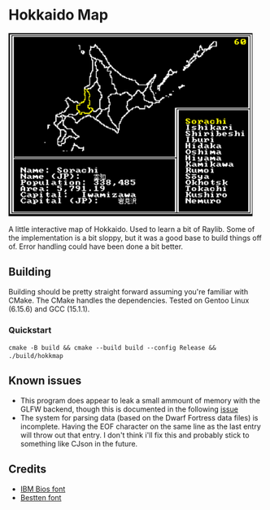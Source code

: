 # Hokkaido Map
<img src="doc/screenshot.png" alt="screenshot of the map" width="auto" height="360">

A little interactive map of Hokkaido. Used to learn a bit of Raylib. Some of the implementation is a bit sloppy, but it was a good base to build things off of. Error handling could have been done a bit better.

## Building
Building should be pretty straight forward assuming you're familiar with CMake. The CMake handles the dependencies. Tested on Gentoo Linux (6.15.6) and GCC (15.1.1).

### Quickstart
```
cmake -B build && cmake --build build --config Release && ./build/hokkmap
```

## Known issues
- This program does appear to leak a small ammount of memory with the GLFW backend, though this is documented in the following [issue](https://github.com/raysan5/raylib/issues/3570)
- The system for parsing data (based on the Dwarf Fortress data files) is incomplete. Having the EOF character on the same line as the last entry will throw out that entry. I don't think i'll fix this and probably stick to something like CJson in the future.

## Credits
- [IBM Bios font](https://int10h.org/oldschool-pc-fonts/fontlist/?1#ibm-bios) 
- [Bestten font](http://mplus-fonts.sourceforge.jp/mplus-outline-fonts/)